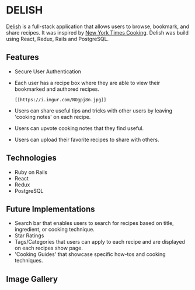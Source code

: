 # DELISH 

[Delish](https://delish-app.herokuapp.com/) is a full-stack application that allows users to browse, bookmark, and share recipes. It was inspired by [New York Times Cooking](cooking.nytimes.com). Delish was build using React, Redux, Rails and PostgreSQL. 

## Features 
  * Secure User Authentication 
  * Each user has a recipe box where they are able to view their bookmarked and authored recipes. 
  
        [[https://i.imgur.com/NOgpj8n.jpg]]
    
    
  * Users can share useful tips and tricks with other users by leaving 'cooking notes' on each recipe. 
  * Users can upvote cooking notes that they find useful. 
  * Users can upload their favorite recipes to share with others. 
 
## Technologies 
  * Ruby on Rails 
  * React 
  * Redux 
  * PostgreSQL
  
## Future Implementations 
  * Search bar that enables users to search for recipes based on title, ingredient, or cooking technique. 
  * Star Ratings 
  * Tags/Categories that users can apply to each recipe and are displayed on each recipes show page. 
  * 'Cooking Guides' that showcase specific how-tos and cooking techniques. 
 
## Image Gallery 


  

